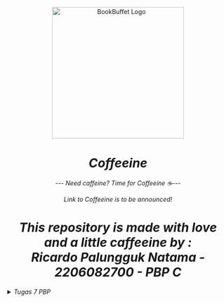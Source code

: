 <p align="center">
  <img src="https://assets.pikiran-rakyat.com/crop/0x0:0x0/x/photo/2022/05/20/2240932928.jpg" height="300" alt="BookBuffet Logo"/>
</p>
<h1 align="center">
    <em><strong>Coffeeine</strong><em>
</h1>
<p align="center">
  <em>--- Need caffeine? Time for Coffeeine ☕--- </em>
</p>
<p align="center">
    <em>Link to Coffeeine is to be announced!</em>
</p>
<h1 align="center">
    <em><strong>This repository is made with love and a little caffeeine by : </br>
                Ricardo Palungguk Natama - 2206082700 - PBP C</strong><em>
</h1>

<details>
<summary>Tugas 7 PBP</summary>

# Tugas 7 PBP
## Soal :

wow

## Jawaban :

## Bonus Tugas 7

</details>